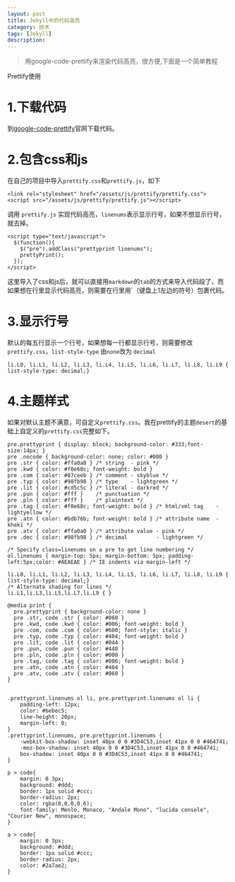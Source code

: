 ```yaml
---
layout: post
title: Jekyll中的代码高亮
category: 技术
tags: [Jekyll]
description: 
---
```


> 用google-code-prettify来渲染代码高亮，很方便,下面是一个简单教程

Prettify使用

# 1.下载代码 #

到[google-code-prettify](http://code.google.com/p/google-code-prettify/)官网下载代码。

# 2.包含css和js #

在自己的项目中导入`prettify.css`和`prettify.js`，如下

	<link rel="stylesheet" href="/assets/js/prettify/prettify.css">
	<script src="/assets/js/prettify/prettify.js"></script>

调用 `prettify.js` 实现代码高亮，`linenums`表示显示行号，如果不想显示行号，就去掉。

	<script type="text/javascript">
	  $(function(){
	    $("pre").addClass("prettyprint linenums");
	    prettyPrint();
	  });
	</script>
	
这里导入了css和js后，就可以直接用`markdown`的`tab`的方式来导入代码段了，而如果想在行里显示代码高亮，则需要在行里用`（键盘上1左边的符号）包裹代码。


# 3.显示行号 #

默认的每五行显示一个行号，如果想每一行都显示行号，则需要修改`prettify.css`，`list-style-type` 由`none`改为 `decimal`

	li.L0, li.L1, li.L2, li.L3, li.L4, li.L5, li.L6, li.L7, li.L8, li.L9 { list-style-type: decimal;}


# 4.主题样式 #

如果对默认主题不满意，可自定义`prettify.css`。我在prettify的主题`desert`的基础上自定义的`prettify.css`完整如下。

	pre.prettyprint { display: block; background-color: #333;font-size:14px; }
	pre .nocode { background-color: none; color: #000 }
	pre .str { color: #ffa0a0 } /* string  - pink */
	pre .kwd { color: #f0e68c; font-weight: bold }
	pre .com { color: #87ceeb } /* comment - skyblue */
	pre .typ { color: #98fb98 } /* type    - lightgreen */
	pre .lit { color: #cd5c5c } /* literal - darkred */
	pre .pun { color: #fff }    /* punctuation */
	pre .pln { color: #fff }    /* plaintext */
	pre .tag { color: #f0e68c; font-weight: bold } /* html/xml tag    - lightyellow */
	pre .atn { color: #bdb76b; font-weight: bold } /* attribute name  - khaki */
	pre .atv { color: #ffa0a0 } /* attribute value - pink */
	pre .dec { color: #98fb98 } /* decimal         - lightgreen */
	
	/* Specify class=linenums on a pre to get line numbering */
	ol.linenums { margin-top: 5px; margin-bottom: 5px; padding-left:5px;color: #AEAEAE } /* IE indents via margin-left */
	
	li.L0, li.L1, li.L2, li.L3, li.L4, li.L5, li.L6, li.L7, li.L8, li.L9 { list-style-type: decimal;}
	/* Alternate shading for lines */
	li.L1,li.L3,li.L5,li.L7,li.L9 { }
	
	@media print {
	  pre.prettyprint { background-color: none }
	  pre .str, code .str { color: #060 }
	  pre .kwd, code .kwd { color: #006; font-weight: bold }
	  pre .com, code .com { color: #600; font-style: italic }
	  pre .typ, code .typ { color: #404; font-weight: bold }
	  pre .lit, code .lit { color: #044 }
	  pre .pun, code .pun { color: #440 }
	  pre .pln, code .pln { color: #000 }
	  pre .tag, code .tag { color: #006; font-weight: bold }
	  pre .atn, code .atn { color: #404 }
	  pre .atv, code .atv { color: #060 }
	}
	
	
	.prettyprint.linenums ol li, pre.prettyprint.linenums ol li {
		padding-left: 12px;
		color: #bebec5;
		line-height: 20px;
		margin-left: 0;
	}
	.prettyprint.linenums, pre.prettyprint.linenums {
		-webkit-box-shadow: inset 40px 0 0 #3D4C53,inset 41px 0 0 #464741;
		-moz-box-shadow: inset 40px 0 0 #3D4C53,inset 41px 0 0 #464741;
		box-shadow: inset 40px 0 0 #3D4C53,inset 41px 0 0 #464741;
	}
	
	p > code{
		margin: 0 3px;
		background: #ddd;
		border: 1px solid #ccc;
		border-radius: 2px;
		color: rgba(0,0,0,0.6);
		font-family: Menlo, Monaco, "Andale Mono", "lucida console", "Courier New", monospace;
	}
	
	a > code{
		margin: 0 3px;
		background: #ddd;
		border: 1px solid #ccc;
		border-radius: 2px;
		color: #2a7ae2;
	}
